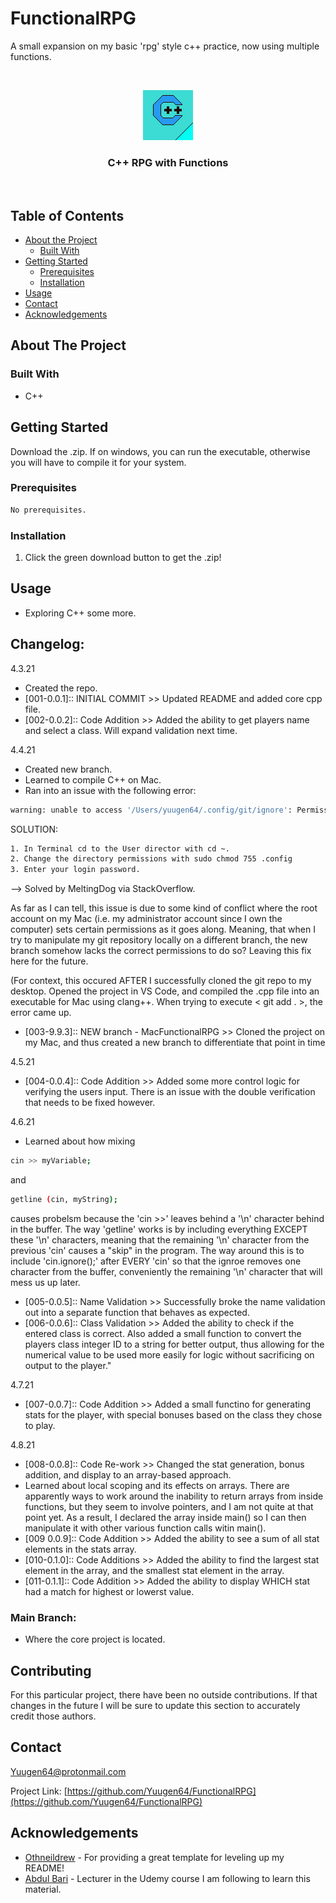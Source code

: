 # FunctionalRPG
A small expansion on my basic 'rpg' style c++ practice, now using multiple functions.

<!-- PROJECT LOGO -->
<br />
<p align="center">
  <a href="https://github.com/Yuugen64/004_CleanMem/README.md">
    <img src="003_C++_Sprite.png" alt="Logo" width="80" height="80">
  </a>

  <h3 align="center">C++ RPG with Functions</h3>
  
  <br />
  </p>
</p>



<!-- TABLE OF CONTENTS -->
## Table of Contents

* [About the Project](#about-the-project)
  * [Built With](#built-with)
* [Getting Started](#getting-started)
  * [Prerequisites](#prerequisites)
  * [Installation](#installation)
* [Usage](#usage)
* [Contact](#contact)
* [Acknowledgements](#acknowledgements)




<!-- ABOUT THE PROJECT -->
## About The Project

<!-- [![Product Name Screen Shot][product-screenshot]](https://example.com) -->


### Built With
* C++



<!-- GETTING STARTED -->
## Getting Started

Download the .zip. If on windows, you can run the executable, otherwise you will have to compile it for your system.



### Prerequisites

```sh
No prerequisites.
```

### Installation

1. Click the green download button to get the .zip!



<!-- USAGE EXAMPLES -->
## Usage
- Exploring C++ some more.

<!-- CHANGELOG -->
## Changelog:
<!-- DATES and what changed/was accomplished on that day. -->

4.3.21
- Created the repo.
- [001-0.0.1]:: INITIAL COMMIT >> Updated README and added core cpp file.
- [002-0.0.2]:: Code Addition >> Added the ability to get players name and select a class. Will expand validation next time.

4.4.21
- Created new branch.
- Learned to compile C++ on Mac.
- Ran into an issue with the following error:

```sh
warning: unable to access '/Users/yuugen64/.config/git/ignore': Permission denied
```

SOLUTION:
```sh
1. In Terminal cd to the User director with cd ~.
2. Change the directory permissions with sudo chmod 755 .config
3. Enter your login password.
```
--> Solved by MeltingDog via StackOverflow.

As far as I can tell, this issue is due to some kind of conflict where the root account on my Mac (i.e. my administrator account since I own the computer) sets certain permissions as it goes along. Meaning, that when I try to manipulate my git repository locally on a different branch, the new branch somehow lacks the correct permissions to do so? Leaving this fix here for the future.

(For context, this occured AFTER I successfully cloned the git repo to my desktop. Opened the project in VS Code, and compiled the .cpp file into an executable for Mac using clang++. When trying to execute < git add . >, the error came up.

- [003-9.9.3]:: NEW branch - MacFunctionalRPG >> Cloned the project on my Mac, and thus created a new branch to differentiate that point in time

4.5.21
- [004-0.0.4]:: Code Addition >> Added some more control logic for verifying the users input. There is an issue with the double verification that needs to be fixed however.

4.6.21
- Learned about how mixing 
```sh
cin >> myVariable;
```
and
```sh
getline (cin, myString);
```
causes probelsm because the 'cin >>' leaves behind a '\n' character behind in the buffer. The way 'getline' works is by including everything EXCEPT these '\n' characters, meaning that the remaining '\n' character from the previous 'cin' causes a "skip" in the program. The way around this is to include 'cin.ignore();' after EVERY 'cin' so that the ignroe removes one character from the buffer, conveniently the remaining '\n' character that will mess us up later.
- [005-0.0.5]:: Name Validation >> Successfully broke the name validation out into a separate function that behaves as expected.
- [006-0.0.6]:: Class Validation >> Added the ability to check if the entered class is correct. Also added a small function to convert the players class integer ID to a string for better output, thus allowing for the numerical value to be used more easily for logic without sacrificing on output to the player."

4.7.21
- [007-0.0.7]:: Code Addition >> Added a small functino for generating stats for the player, with special bonuses based on the class they chose to play.

4.8.21
- [008-0.0.8]:: Code Re-work >> Changed the stat generation, bonus addition, and display to an array-based approach.
- Learned about local scoping and its effects on arrays. There are apparently ways to work around the inability to return arrays from inside functions,
but they seem to involve pointers, and I am not quite at that point yet. As a result, I declared the array inside main() so I can then manipulate it with
other various function calls witin main().
- [009 0.0.9]:: Code Addition >> Added the ability to see a sum of all stat elements in the stats array.
- [010-0.1.0]:: Code Additions >> Added the ability to find the largest stat element in the array, and the smallest stat element in the array.
- [011-0.1.1]:: Code Addition >> Added the ability to display WHICH stat had a match for highest or lowerst value.

### Main Branch:
- Where the core project is located.

<!-- CONTRIBUTING -->
## Contributing

For this particular project, there have been no outside contributions. If that changes in the future I will be sure to update this section to accurately credit those authors.



<!-- CONTACT -->
## Contact

Yuugen64@protonmail.com

<!-- ***Make sure to update REPO in BOTH URLs here*** -->
Project Link: [https://github.com/Yuugen64/FunctionalRPG](https://github.com/Yuugen64/FunctionalRPG)



<!-- ACKNOWLEDGEMENTS -->
## Acknowledgements
* [Othneildrew](https://github.com/othneildrew/Best-README-Template/blob/master/README.md) - For providing a great template for leveling up my README!
* [Abdul Bari](https://www.udemy.com/course/cpp-deep-dive/) - Lecturer in the Udemy course I am following to learn this material.

